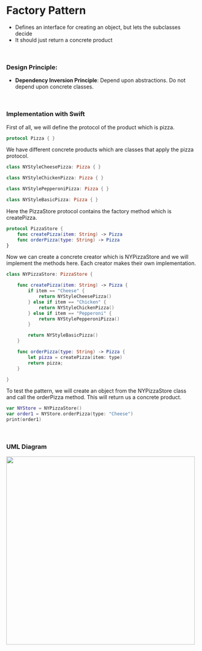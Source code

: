 # Factory Pattern

- Defines an interface for creating an object, but lets the subclasses decide
- It should just return a concrete product



<br>

### Design Principle:

- **Dependency Inversion Principle**: Depend upon abstractions. Do not depend upon concrete classes.


<br>

### Implementation with Swift

First of all, we will define the protocol of the product which is pizza.

```swift
protocol Pizza { }
```



We have different concrete products which are classes that apply the pizza protocol.

```swift
class NYStyleCheesePizza: Pizza { }

class NYStyleChickenPizza: Pizza { }

class NYStylePepperoniPizza: Pizza { }

class NYStyleBasicPizza: Pizza { }
```


Here the PizzaStore protocol contains the factory method which is createPizza.

```swift
protocol PizzaStore {
    func createPizza(item: String) -> Pizza
    func orderPizza(type: String) -> Pizza
}
```

Now we can create a concrete creator which is NYPizzaStore and we will implement the methods here. Each creator makes their own implementation.

```swift
class NYPizzaStore: PizzaStore {

    func createPizza(item: String) -> Pizza {
        if item == "Cheese" {
            return NYStyleCheesePizza()
        } else if item == "Chicken" {
            return NYStyleChickenPizza()
        } else if item == "Pepperoni" {
            return NYStylePepperoniPizza()
        }

        return NYStyleBasicPizza()
    }

    func orderPizza(type: String) -> Pizza {
        let pizza = createPizza(item: type)
        return pizza;
    }

}
```

To test the pattern, we will create an object from the NYPizzaStore class and call the orderPizza method. This will return us a concrete product.

```swift
var NYStore = NYPizzaStore()
var order1 = NYStore.orderPizza(type: "Cheese")
print(order1)
```


<br>

### UML Diagram

<img src=""  width="500" />

